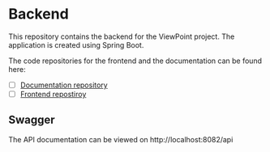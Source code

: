 # Backend
This repository contains the backend for the ViewPoint project.
The application is created using Spring Boot.

The code repositories for the frontend and the documentation can be found here:
- [ ] [Documentation repository](https://github.com/MaatwerkS3-4/Documentation)
- [ ] [Frontend repostiroy](https://github.com/MaatwerkS3-4/Frontend)

## Swagger
The API documentation can be viewed on http://localhost:8082/api
